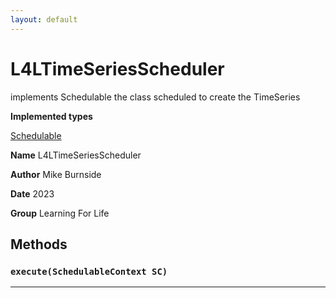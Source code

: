 ```yaml
---
layout: default
---
```

# L4LTimeSeriesScheduler

implements Schedulable the class scheduled to create the TimeSeries


**Implemented types**

[Schedulable](Schedulable)


**Name** L4LTimeSeriesScheduler


**Author** Mike Burnside


**Date** 2023


**Group** Learning For Life

## Methods
### `execute(SchedulableContext SC)`
---
